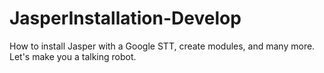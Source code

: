 # JasperInstallation-Develop
How to install Jasper with a Google STT, create modules, and many more. Let's make you a talking robot.
